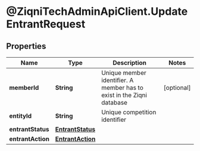 # @ZiqniTechAdminApiClient.UpdateEntrantRequest

## Properties

Name | Type | Description | Notes
------------ | ------------- | ------------- | -------------
**memberId** | **String** | Unique member identifier. A member has to exist in the Ziqni database | [optional] 
**entityId** | **String** | Unique competition identifier | 
**entrantStatus** | [**EntrantStatus**](EntrantStatus.md) |  | 
**entrantAction** | [**EntrantAction**](EntrantAction.md) |  | 


